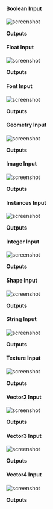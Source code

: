 #### Boolean Input

![screenshot](img/boolean-input.png#right)

**Outputs**

#### Float Input

![screenshot](img/float-input.png#right)

**Outputs**

#### Font Input

![screenshot](img/font-input.png#right)

**Outputs**

#### Geometry Input

![screenshot](img/geometry-input.png#right)

**Outputs**

#### Image Input

![screenshot](img/image-input.png#right)

**Outputs**

#### Instances Input

![screenshot](img/instances-input.png#right)

**Outputs**

#### Integer Input

![screenshot](img/integer-input.png#right)

**Outputs**

#### Shape Input

![screenshot](img/shape-input.png#right)

**Outputs**

#### String Input

![screenshot](img/string-input.png#right)

**Outputs**

#### Texture Input

![screenshot](img/texture-input.png#right)

**Outputs**

#### Vector2 Input

![screenshot](img/vector2-input.png#right)

**Outputs**

#### Vector3 Input

![screenshot](img/vector3-input.png#right)

**Outputs**

#### Vector4 Input

![screenshot](img/vector4-input.png#right)

**Outputs**
